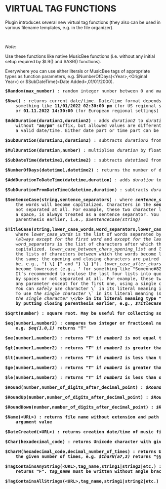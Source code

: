 # VIRTUAL TAG FUNCTIONS

Plugin introduces several new virtual tag functions (they also can be used in various filename templates, e.g. in the file organizer).

&nbsp;

*Note:*

Use these functions like native MusicBee functions (i.e. without any initial setup required by $LR() and $ASR() functions).

Everywhere you can use either literals or MusicBee tags of appropriate types as function parameters, 
    e.g. $NumberOfDays(\<Year\>,\<Original Year\>) or $SubDateTime(\<Date Added\>,01/01/2000).

<pre>
<b>$Random(max_number)</b> : random integer number between 0 and <i>max_number</i> (including them)

<b>$Now()</b> : returns current date/time. Date/time format depends on your Windows regional settings, 
    something like <b>11/01/2022 02:30:00 pm</b> (for US regional settings) 
    or <b>01.11.2022 14:30:00</b> (for European regional settings)

<b>$AddDuration(duration1,duration2)</b> : adds <i>duration2</i> to <i>duration1</i>. Duration format is similar to date/time format 
    without "<b>am/pm</b>" suffix, but allowed values are different, e.g. <b>00/01/0000 00:00:00</b> is valid duration, but is not 
    a valid date/time. Either date part or time part can be omitted. It will be defaulted to zero value

<b>$SubDuration(duration1,duration2)</b> : subtracts <i>duration2</i> from <i>duration1</i>

<b>$MulDuration(duration,number)</b> : multiplies <i>duration</i> by floating point or integer <i>number</i>, e.g. <i>$MulDuration(&lt;Time&gt;,&lt;Play Count&gt;)</i>

<b>$SubDateTime(datetime1,datetime2)</b> : subtracts <i>datetime2</i> from <i>datetime1</i>. Returns duration

<b>$NumberOfDays(datetime1,datetime2)</b> : returns the number of days between <i>datetime1</i> and <i>datetime2</i>

<b>$AddDurationToDateTime(datetime,duration)</b> : adds <i>duration</i> to <i>datetime</i>

<b>$SubDurationFromDateTime(datetime,duration)</b> : subtracts <i>duration</i> from <i>datetime</i>

<b>$SentenceCase(string,sentence_separators)</b> : where <b><i>sentence_separators</i></b> is the list of characters after which 
    the words will become capitalized. Characters in the <b><i>sentence_separators</i></b> list may be separated by spaces or 
    not separated at all. For example, these two character lists mean the same: "<b>. , -</b>" and "<b>.,-</b>". A dot, followed by 
    a space, is always treated as a sentence separator. You can omit the last parameter simply by putting the closing 
    parenthesis earlier, i.e., <i>$SentenceCase(string)</i>

<b>$TitleCase(string,lower_case_words,word_separators,lower_case_between_chars_opening_list,lower_case_between_chars_closing_list,lower_case_after_chars)</b> : 
    where <i>lower_case_words</i> is the list of words separated by spaces, which will become lowercase 
    (<i>always except for the first word</i> and <i>except for the last words if not lowercase by other parameters</i>). 
    <i>word_separators</i> is the list of characters after which the words will be 
    capitalized. <i>lower_case_between_chars_opening_list</i> and <i>lower_case_between_chars_closing_list</i> are 
    the lists of characters <i>between</i> which the words become lowercase. The number of characters in both lists must be 
    the same; the opening and closing characters are paired by their position in the lists (the lists may 
    be, e.g., "<b>( \[ {</b>" and "<b>) \] }</b>"). <i>lower_case_after_chars</i> consists of a list of characters, <i>after</i> which the words 
    become lowercase (e.g., <b>'</b> for something like "Someone#8202;<b>'</b>&#8202;s"). <i>The first word</i> will <i>always</i> be capitalized. 
    It’s recommended to enclose the last four lists into quotes (e.g., <b>"\& . -"</b>). Characters in all character lists may be separated 
    by spaces or not separated at all. For example, these two character lists mean the same: "<b>. , -</b>" and "<b>.,-</b>". You can omit 
    any parameter except for the first one, using a single character <b>\`</b> <i>not</i> surrounded by spaces to pass empty parameter. 
    You can <i>safely use</i> character <b>\`</b> in its literal meaning if it’s typed in the list <i>along with other characters</i>. 
    To use <i>the single character</i> <b>\`</b> in its literal meaning (<i>not</i> as an omitted parameter) type "<b>\\`</b>", and to use 
    <i>the single character</i> <b>\&lt;/b> in its literal meaning type "<b>\\&lt;/b>". You can omit any number of end parameters simply 
    by putting closing parenthesis earlier, e.g., <i>$TitleCase(string,lower_case_words,word_separators)</i>

<b>$Sqrt(number)</b> : square root. May be useful for collecting some library statistics (in conjunction with LR functions)

<b>$eq(number1,number2)</b> : compares two integer or fractional numbers, determines if <i>number1</i> is <b>eq</b>ual to <i>number2</i>, 
    e.g. <i>$eq(1.0,1)</i> returns "<b>T</b>"

<b>$ne(number1,number2)</b> : returns "<b>T</b>" if <i>number1</i> is <b>n</b>ot <b>e</b>qual to <i>number2</i>, otherwise returns "<b>F</b>"

<b>$gt(number1,number2)</b> : returns "<b>T</b>" if <i>number1</i> is <b>g</b>reater <b>t</b>han <i>number2</i>, otherwise returns "<b>F</b>"

<b>$lt(number1,number2)</b> : returns "<b>T</b>" if <i>number1</i> is <b>l</b>ess <b>t</b>han to <i>number2</i>, otherwise returns "<b>F</b>"

<b>$ge(number1,number2)</b> : returns "<b>T</b>" if <i>number1</i> is <b>g</b>reater than or <b>e</b>qual to to <i>number2</i>, otherwise returns "<b>F</b>"

<b>$le(number1,number2)</b> : returns "<b>T</b>" if <i>number1</i> is <b>l</b>ess than or <b>e</b>qual to <i>number2</i>, otherwise returns "<b>F</b>"

<b>$Round(number,number_of_digits_after_decimal_point)</b> : <i>$Round(4.28,1)</i> returns <b>4.3</b>, and <i>$Round(5.2,0)</i> returns <b>5</b>

<b>$RoundUp(number,number_of_digits_after_decimal_point)</b> : <i>$RoundUp(5.2,0)</i> returns <b>6</b>

<b>$RoundDown(number,number_of_digits_after_decimal_point)</b> : <i>$RoundDown(4.28,1)</i> returns <b>4.2</b>

<b>$Name(&lt;URL&gt;)</b> : returns file name without extension and path to file. Type <i>&lt;URL&gt;</i> exactly like this, don't use other function 
    argument value

<b>$DateCreated(&lt;URL&gt;)</b> : returns creation date/time of music file (<i>not</i> last modification date/time)

<b>$Char(hexadecimal_code)</b> : returns Unicode character with given <i>hexadecimal_code</i>, e.g. <i>$Char(a7)</i> returns "<b>§</b>" (U+00A7)

<b>$CharN(hexadecimal_code,decimal_number_of_times)</b> : returns Unicode character with given <i>hexadecimal_code</i> repeated 
    the given number of times, e.g. <i>$CharN(a7,3)</i> returns "<b>§§§</b>" (U+00A7 repeated 3 times)

<b>$TagContainsAnyString(&lt;URL&gt;,tag_name,string1|string2|etc.)</b> : returns "<b>T</b>" if tag contains any of the strings separated by |, otherwise 
    returns "<b>F</b>". <i>tag_name</i> must be written without angle brackets, e.g. <i>$TagContainsAnyString(&lt;URL&gt;,Lyrics,water|river)</i>

<b>$TagContainsAllStrings(&lt;URL&gt;,tag_name,string1|string2|etc.)</b> : returns "<b>T</b>" if tag contains all strings separated by |, otherwise returns "<b>F</b>"
</pre>